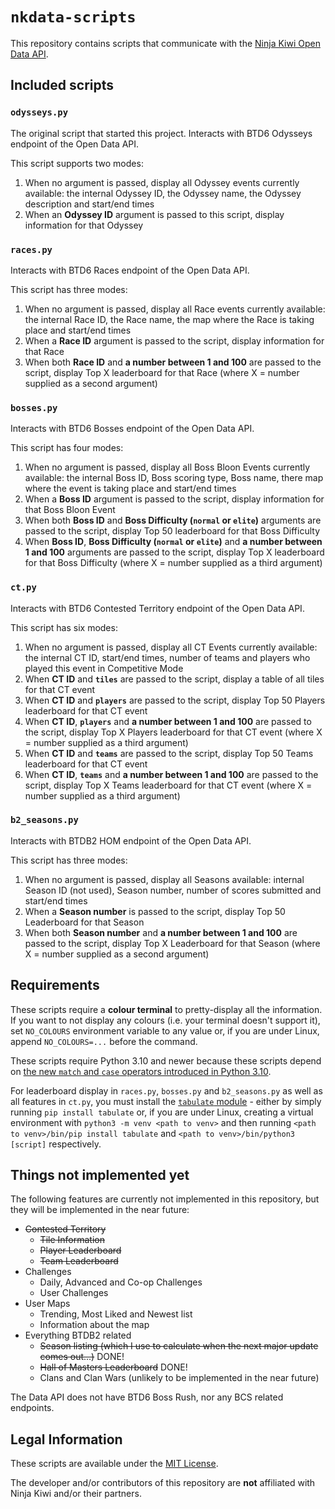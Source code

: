 # `nkdata-scripts`
This repository contains scripts that communicate with the [Ninja Kiwi Open Data API](https://data.ninjakiwi.com/).

## Included scripts

### `odysseys.py`
The original script that started this project. Interacts with BTD6 Odysseys endpoint of the Open Data API.

This script supports two modes:
1. When no argument is passed, display all Odyssey events currently available: the internal Odyssey ID, the Odyssey name, the Odyssey description and start/end times
2. When an **Odyssey ID** argument is passed to this script, display information for that Odyssey

### `races.py`
Interacts with BTD6 Races endpoint of the Open Data API.

This script has three modes:
1. When no argument is passed, display all Race events currently available: the internal Race ID, the Race name, the map where the Race is taking place and start/end times
2. When a **Race ID** argument is passed to the script, display information for that Race
3. When both **Race ID** and **a number between 1 and 100** are passed to the script, display Top X leaderboard for that Race (where X = number supplied as a second argument)

### `bosses.py`
Interacts with BTD6 Bosses endpoint of the Open Data API.

This script has four modes:
1. When no argument is passed, display all Boss Bloon Events currently available: the internal Boss ID, Boss scoring type, Boss name, there map where the event is taking place and start/end times
2. When a **Boss ID** argument is passed to the script, display information for that Boss Bloon Event
3. When both **Boss ID** and **Boss Difficulty (`normal` or `elite`)** arguments are passed to the script, display Top 50 leaderboard for that Boss Difficulty
4. When **Boss ID**, **Boss Difficulty (`normal` or `elite`)** and **a number between 1 and 100** arguments are passed to the script, display Top X leaderboard for that Boss Difficulty (where X = number supplied as a third argument)

### `ct.py`
Interacts with BTD6 Contested Territory endpoint of the Open Data API.

This script has six modes:
1. When no argument is passed, display all CT Events currently available: the internal CT ID, start/end times, number of teams and players who played this event in Competitive Mode
2. When **CT ID** and **`tiles`** are passed to the script, display a table of all tiles for that CT event
3. When **CT ID** and **`players`** are passed to the script, display Top 50 Players leaderboard for that CT event
4. When **CT ID**, **`players`** and **a number between 1 and 100** are passed to the script, display Top X Players leaderboard for that CT event (where X = number supplied as a third argument)
5. When **CT ID** and **`teams`** are passed to the script, display Top 50 Teams leaderboard for that CT event
6. When **CT ID**, **`teams`** and **a number between 1 and 100** are passed to the script, display Top X Teams leaderboard for that CT event (where X = number supplied as a third argument)

### `b2_seasons.py`
Interacts with BTDB2 HOM endpoint of the Open Data API.

This script has three modes:
1. When no argument is passed, display all Seasons available: internal Season ID (not used), Season number, number of scores submitted and start/end times
2. When a **Season number** is passed to the script, display Top 50 Leaderboard for that Season
2. When both **Season number** and **a number between 1 and 100** are passed to the script, display Top X Leaderboard for that Season (where X = number supplied as a second argument)

## Requirements

These scripts require a **colour terminal** to pretty-display all the information. If you want to not display any colours (i.e. your terminal doesn't support it), set `NO_COLOURS` environment variable to any value or, if you are under Linux, append `NO_COLOURS=...` before the command.

These scripts require Python 3.10 and newer because these scripts depend on [the new `match` and `case` operators introduced in Python 3.10](https://docs.python.org/3/whatsnew/3.10.html#pep-634-structural-pattern-matching).

For leaderboard display in `races.py`, `bosses.py` and `b2_seasons.py` as well as all features in `ct.py`, you must install the [`tabulate` module](https://pypi.org/project/tabulate/) - either by simply running `pip install tabulate` or, if you are under Linux, creating a virtual environment with `python3 -m venv <path to venv>` and then running `<path to venv>/bin/pip install tabulate` and `<path to venv>/bin/python3 [script]` respectively.

## Things not implemented yet

The following features are currently not implemented in this repository, but they will be implemented in the near future:

* ~~Contested Territory~~
  - ~~Tile Information~~
  - ~~Player Leaderboard~~
  - ~~Team Leaderboard~~
* Challenges
  - Daily, Advanced and Co-op Challenges
  - User Challenges
* User Maps
  - Trending, Most Liked and Newest list
  - Information about the map
* Everything BTDB2 related
  - ~~Season listing (which I use to calculate when the next major update comes out...)~~ DONE!
  - ~~Hall of Masters Leaderboard~~ DONE!
  - Clans and Clan Wars (unlikely to be implemented in the near future)

The Data API does not have BTD6 Boss Rush, nor any BCS related endpoints.

## Legal Information

These scripts are available under the [MIT License](LICENSE).

The developer and/or contributors of this repository are **not** affiliated with Ninja Kiwi and/or their partners.

